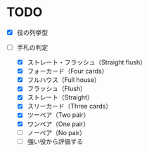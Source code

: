 # TODO

- [x] 役の列挙型

- [ ] 手札の判定
    - [x] ストレート・フラッシュ（Straight flush）
    - [x] フォーカード（Four cards）
    - [x] フルハウス（Full house）
    - [x] フラッシュ（Flush）
    - [x] ストレート（Straight）
    - [x] スリーカード（Three cards）
    - [x] ツーペア（Two pair）
    - [x] ワンペア（One pair）
    - [ ] ノーペア（No pair）
    - [ ] 強い役から評価する
